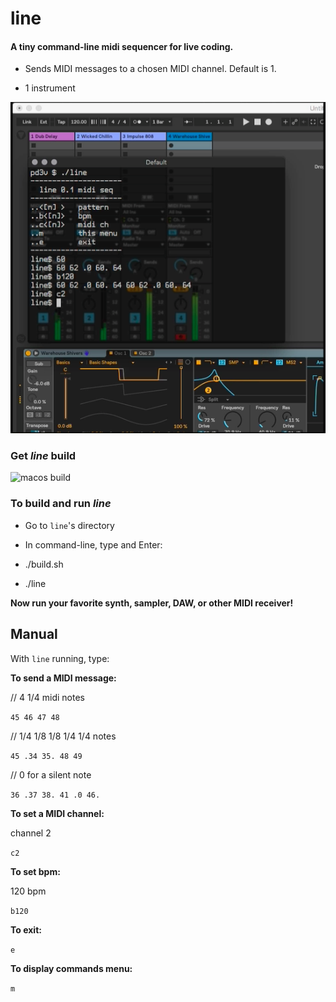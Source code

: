 # line
#### A tiny command-line midi sequencer for live coding.

+ Sends MIDI messages to a chosen MIDI channel. Default is 1.

+ 1 instrument

![line_screenshot](https://github.com/pd3v/line/blob/develop/line0.1.png)

### Get *line* build

![macos build](https://github.com/pd3v/line/suites/5195009971/artifacts/158360496)

### To build and run *line*

+ Go to `line`'s directory

+ In command-line, type and Enter:

+ ./build.sh

+ ./line

**Now run your favorite synth, sampler, DAW, or other MIDI receiver!**

## Manual

With `line` running, type:


**To send a MIDI message:**

// 4 1/4 midi notes

`45 46 47 48`

// 1/4 1/8 1/8 1/4 1/4 notes

`45 .34 35. 48 49` 

// 0 for a silent note

`36 .37 38. 41 .0 46.` 

**To set a MIDI channel:**  

channel 2

`c2`

**To set bpm:**  

120 bpm

`b120`

**To exit:**

`e`  

**To display commands menu:**

`m`
 

